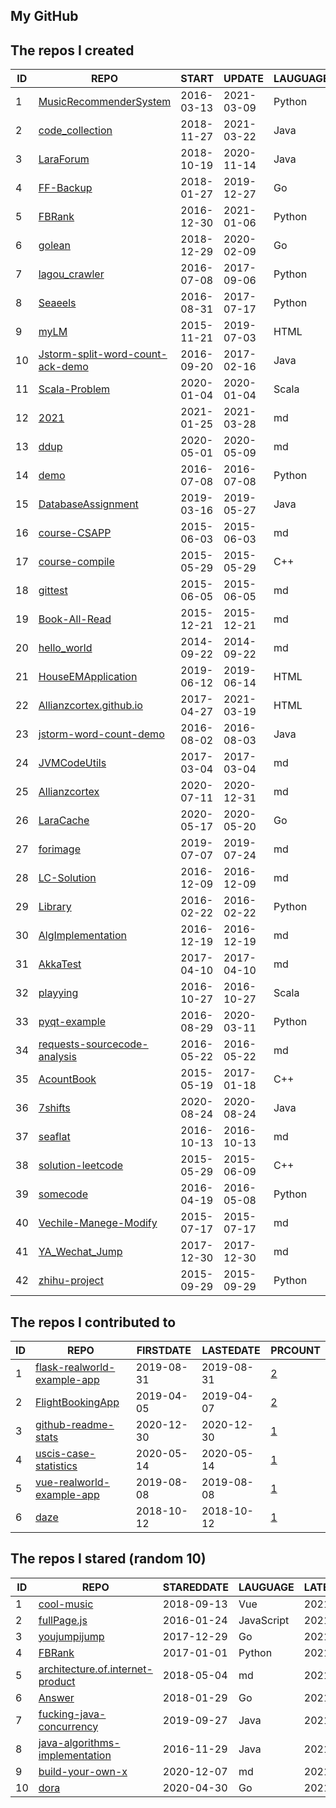 
## My GitHub

<!--START_SECTION:my_github-->
## The repos I created
| ID |                                                 REPO                                                  |   START    |   UPDATE   | LAUGUAGE | STARS |
|----|-------------------------------------------------------------------------------------------------------|------------|------------|----------|-------|
|  1 | [MusicRecommenderSystem](https://github.com/Allianzcortex/MusicRecommenderSystem)                     | 2016-03-13 | 2021-03-09 | Python   |   165 |
|  2 | [code_collection](https://github.com/Allianzcortex/code_collection)                                   | 2018-11-27 | 2021-03-22 | Java     |   157 |
|  3 | [LaraForum](https://github.com/Allianzcortex/LaraForum)                                               | 2018-10-19 | 2020-11-14 | Java     |    16 |
|  4 | [FF-Backup](https://github.com/Allianzcortex/FF-Backup)                                               | 2018-01-27 | 2019-12-27 | Go       |     8 |
|  5 | [FBRank](https://github.com/Allianzcortex/FBRank)                                                     | 2016-12-30 | 2021-01-06 | Python   |     7 |
|  6 | [golean](https://github.com/Allianzcortex/golean)                                                     | 2018-12-29 | 2020-02-09 | Go       |     7 |
|  7 | [lagou_crawler](https://github.com/Allianzcortex/lagou_crawler)                                       | 2016-07-08 | 2017-09-06 | Python   |     3 |
|  8 | [Seaeels](https://github.com/Allianzcortex/Seaeels)                                                   | 2016-08-31 | 2017-07-17 | Python   |     3 |
|  9 | [myLM](https://github.com/Allianzcortex/myLM)                                                         | 2015-11-21 | 2019-07-03 | HTML     |     2 |
| 10 | [Jstorm-split-word-count-ack-demo](https://github.com/Allianzcortex/Jstorm-split-word-count-ack-demo) | 2016-09-20 | 2017-02-16 | Java     |     1 |
| 11 | [Scala-Problem](https://github.com/Allianzcortex/Scala-Problem)                                       | 2020-01-04 | 2020-01-04 | Scala    |     1 |
| 12 | [2021](https://github.com/Allianzcortex/2021)                                                         | 2021-01-25 | 2021-03-28 | md       |     0 |
| 13 | [ddup](https://github.com/Allianzcortex/ddup)                                                         | 2020-05-01 | 2020-05-09 | md       |     0 |
| 14 | [demo](https://github.com/Allianzcortex/demo)                                                         | 2016-07-08 | 2016-07-08 | Python   |     0 |
| 15 | [DatabaseAssignment](https://github.com/Allianzcortex/DatabaseAssignment)                             | 2019-03-16 | 2019-05-27 | Java     |     0 |
| 16 | [course-CSAPP](https://github.com/Allianzcortex/course-CSAPP)                                         | 2015-06-03 | 2015-06-03 | md       |     0 |
| 17 | [course-compile](https://github.com/Allianzcortex/course-compile)                                     | 2015-05-29 | 2015-05-29 | C++      |     0 |
| 18 | [gittest](https://github.com/Allianzcortex/gittest)                                                   | 2015-06-05 | 2015-06-05 | md       |     0 |
| 19 | [Book-All-Read](https://github.com/Allianzcortex/Book-All-Read)                                       | 2015-12-21 | 2015-12-21 | md       |     0 |
| 20 | [hello_world](https://github.com/Allianzcortex/hello_world)                                           | 2014-09-22 | 2014-09-22 | md       |     0 |
| 21 | [HouseEMApplication](https://github.com/Allianzcortex/HouseEMApplication)                             | 2019-06-12 | 2019-06-14 | HTML     |     0 |
| 22 | [Allianzcortex.github.io](https://github.com/Allianzcortex/Allianzcortex.github.io)                   | 2017-04-27 | 2021-03-19 | HTML     |     0 |
| 23 | [jstorm-word-count-demo](https://github.com/Allianzcortex/jstorm-word-count-demo)                     | 2016-08-02 | 2016-08-03 | Java     |     0 |
| 24 | [JVMCodeUtils](https://github.com/Allianzcortex/JVMCodeUtils)                                         | 2017-03-04 | 2017-03-04 | md       |     0 |
| 25 | [Allianzcortex](https://github.com/Allianzcortex/Allianzcortex)                                       | 2020-07-11 | 2020-12-31 | md       |     0 |
| 26 | [LaraCache](https://github.com/Allianzcortex/LaraCache)                                               | 2020-05-17 | 2020-05-20 | Go       |     0 |
| 27 | [forimage](https://github.com/Allianzcortex/forimage)                                                 | 2019-07-07 | 2019-07-24 | md       |     0 |
| 28 | [LC-Solution](https://github.com/Allianzcortex/LC-Solution)                                           | 2016-12-09 | 2016-12-09 | md       |     0 |
| 29 | [Library](https://github.com/Allianzcortex/Library)                                                   | 2016-02-22 | 2016-02-22 | Python   |     0 |
| 30 | [AlgImplementation](https://github.com/Allianzcortex/AlgImplementation)                               | 2016-12-19 | 2016-12-19 | md       |     0 |
| 31 | [AkkaTest](https://github.com/Allianzcortex/AkkaTest)                                                 | 2017-04-10 | 2017-04-10 | md       |     0 |
| 32 | [playying](https://github.com/Allianzcortex/playying)                                                 | 2016-10-27 | 2016-10-27 | Scala    |     0 |
| 33 | [pyqt-example](https://github.com/Allianzcortex/pyqt-example)                                         | 2016-08-29 | 2020-03-11 | Python   |     0 |
| 34 | [requests-sourcecode-analysis](https://github.com/Allianzcortex/requests-sourcecode-analysis)         | 2016-05-22 | 2016-05-22 | md       |     0 |
| 35 | [AcountBook](https://github.com/Allianzcortex/AcountBook)                                             | 2015-05-19 | 2017-01-18 | C++      |     0 |
| 36 | [7shifts](https://github.com/Allianzcortex/7shifts)                                                   | 2020-08-24 | 2020-08-24 | Java     |     0 |
| 37 | [seaflat](https://github.com/Allianzcortex/seaflat)                                                   | 2016-10-13 | 2016-10-13 | md       |     0 |
| 38 | [solution-leetcode](https://github.com/Allianzcortex/solution-leetcode)                               | 2015-05-29 | 2015-06-09 | C++      |     0 |
| 39 | [somecode](https://github.com/Allianzcortex/somecode)                                                 | 2016-04-19 | 2016-05-08 | Python   |     0 |
| 40 | [Vechile-Manege-Modify](https://github.com/Allianzcortex/Vechile-Manege-Modify)                       | 2015-07-17 | 2015-07-17 | md       |     0 |
| 41 | [YA_Wechat_Jump](https://github.com/Allianzcortex/YA_Wechat_Jump)                                     | 2017-12-30 | 2017-12-30 | md       |     0 |
| 42 | [zhihu-project](https://github.com/Allianzcortex/zhihu-project)                                       | 2015-09-29 | 2015-09-29 | Python   |     0 |

## The repos I contributed to
| ID |                                           REPO                                            | FIRSTDATE  | LASTEDATE  |                                                PRCOUNT                                                 |
|----|-------------------------------------------------------------------------------------------|------------|------------|--------------------------------------------------------------------------------------------------------|
|  1 | [flask-realworld-example-app](https://github.com/gothinkster/flask-realworld-example-app) | 2019-08-31 | 2019-08-31 | [2](https://github.com/gothinkster/flask-realworld-example-app/pulls?q=is%3Apr+author%3AAllianzcortex) |
|  2 | [FlightBookingApp](https://github.com/A00431605/FlightBookingApp)                         | 2019-04-05 | 2019-04-07 | [2](https://github.com/A00431605/FlightBookingApp/pulls?q=is%3Apr+author%3AAllianzcortex)              |
|  3 | [github-readme-stats](https://github.com/yihong0618/github-readme-stats)                  | 2020-12-30 | 2020-12-30 | [1](https://github.com/yihong0618/github-readme-stats/pulls?q=is%3Apr+author%3AAllianzcortex)          |
|  4 | [uscis-case-statistics](https://github.com/vicdus/uscis-case-statistics)                  | 2020-05-14 | 2020-05-14 | [1](https://github.com/vicdus/uscis-case-statistics/pulls?q=is%3Apr+author%3AAllianzcortex)            |
|  5 | [vue-realworld-example-app](https://github.com/gothinkster/vue-realworld-example-app)     | 2019-08-08 | 2019-08-08 | [1](https://github.com/gothinkster/vue-realworld-example-app/pulls?q=is%3Apr+author%3AAllianzcortex)   |
|  6 | [daze](https://github.com/mohanson/daze)                                                  | 2018-10-12 | 2018-10-12 | [1](https://github.com/mohanson/daze/pulls?q=is%3Apr+author%3AAllianzcortex)                           |

## The repos I stared (random 10)
| ID |                                                REPO                                                | STAREDDATE |  LAUGUAGE  | LATESTUPDATE |
|----|----------------------------------------------------------------------------------------------------|------------|------------|--------------|
|  1 | [cool-music](https://github.com/facebesidewyj/cool-music)                                          | 2018-09-13 | Vue        | 2021-03-23   |
|  2 | [fullPage.js](https://github.com/alvarotrigo/fullPage.js)                                          | 2016-01-24 | JavaScript | 2021-04-03   |
|  3 | [youjumpijump](https://github.com/faceair/youjumpijump)                                            | 2017-12-29 | Go         | 2021-03-31   |
|  4 | [FBRank](https://github.com/Allianzcortex/FBRank)                                                  | 2017-01-01 | Python     | 2021-01-06   |
|  5 | [architecture.of.internet-product](https://github.com/davideuler/architecture.of.internet-product) | 2018-05-04 | md         | 2021-04-03   |
|  6 | [Answer](https://github.com/henson/Answer)                                                         | 2018-01-29 | Go         | 2021-01-30   |
|  7 | [fucking-java-concurrency](https://github.com/oldratlee/fucking-java-concurrency)                  | 2019-09-27 | Java       | 2021-03-31   |
|  8 | [java-algorithms-implementation](https://github.com/phishman3579/java-algorithms-implementation)   | 2016-11-29 | Java       | 2021-04-02   |
|  9 | [build-your-own-x](https://github.com/danistefanovic/build-your-own-x)                             | 2020-12-07 | md         | 2021-04-04   |
| 10 | [dora](https://github.com/bradford-hamilton/dora)                                                  | 2020-04-30 | Go         | 2021-02-17   |

<!--END_SECTION:my_github-->
